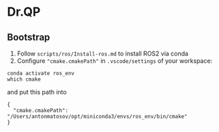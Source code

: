 # Dr.QP

## Bootstrap

1. Follow `scripts/ros/Install-ros.md` to install ROS2 via conda
2. Configure `"cmake.cmakePath"` in `.vscode/settings` of your workspace:

```
conda activate ros_env
which cmake
```
and put this path into
```
{
  "cmake.cmakePath": "/Users/antonmatosov/opt/miniconda3/envs/ros_env/bin/cmake"
}
```